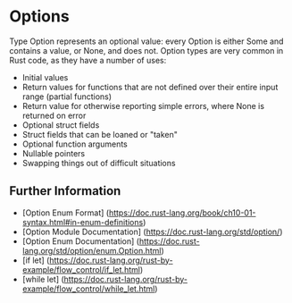 # Options

Type Option represents an optional value: every Option is either Some and contains a value, or None, and does not.
Option types are very common in Rust code, as they have a number of uses:

- Initial values
- Return values for functions that are not defined over their entire input range (partial functions)
- Return value for otherwise reporting simple errors, where None is returned on error
- Optional struct fields
- Struct fields that can be loaned or "taken"
- Optional function arguments
- Nullable pointers
- Swapping things out of difficult situations

## Further Information

- [Option Enum Format]              (https://doc.rust-lang.org/book/ch10-01-syntax.html#in-enum-definitions) 
- [Option Module Documentation]     (https://doc.rust-lang.org/std/option/)
- [Option Enum Documentation]       (https://doc.rust-lang.org/std/option/enum.Option.html)
- [if let]                          (https://doc.rust-lang.org/rust-by-example/flow_control/if_let.html)
- [while let]                       (https://doc.rust-lang.org/rust-by-example/flow_control/while_let.html)
